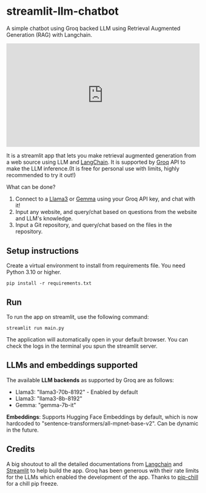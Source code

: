 # streamlit-llm-chatbot
A simple chatbot using Groq backed LLM using Retrieval Augmented Generation (RAG) with Langchain. 

<div style="position: relative; padding-bottom: 53.645833333333336%; height: 0;"><iframe src="https://www.loom.com/embed/e8d4c852300d46678484d22b9debb49a?sid=83880706-978c-48cb-bfb4-d02343bdcacd" frameborder="0" webkitallowfullscreen mozallowfullscreen allowfullscreen style="position: absolute; top: 0; left: 0; width: 100%; height: 100%;"></iframe></div>

It is a streamlit app that lets you make retrieval augmented generation from a web source using LLM and [LangChain](https://github.com/langchain-ai/langchain). It is supported by [Groq](https://groq.com/) API to make the LLM inference.(It is free for personal use with limits, highly recommended to try it out!)

What can be done?

1. Connect to a [Llama3](https://github.com/meta-llama/llama3) or [Gemma](https://github.com/google/gemma_pytorch) using your Groq API key, and chat with it!
2. Input any website, and query/chat based on questions from the website and LLM's knowledge.
3. Input a Git repository, and query/chat based on the files in the repository.

## Setup instructions
Create a virtual environment to install from requirements file. You need Python 3.10 or higher.

```
pip install -r requirements.txt
```

## Run
To run the app on streamlit, use the following command:
```
streamlit run main.py
```
The application will automatically open in your default browser. You can check the logs in the terminal you spun the streamlit server.

## LLMs and embeddings supported
The available **LLM backends** as supported by Groq are as follows:

- Llama3: "llama3-70b-8192" - Enabled by default
- Llama3: "llama3-8b-8192"
- Gemma: "gemma-7b-it"

**Embeddings**: Supports Hugging Face Embeddings by default, which is now hardcoded to "sentence-transformers/all-mpnet-base-v2". Can be dynamic in the future.

## Credits
A big shoutout to all the detailed documentations from [Langchain](https://python.langchain.com/docs/get_started/introduction) and [Streamlit](https://docs.streamlit.io/develop/tutorials/llms/build-conversational-apps) to help build the app. Groq has been generous with their rate limits for the LLMs which enabled the development of the app. Thanks to [pip-chill](https://github.com/rbanffy/pip-chill) for a chill pip freeze. 
